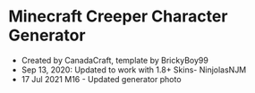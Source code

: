 # Minecraft Creeper Character Generator

- Created by CanadaCraft, template by BrickyBoy99
- Sep 13, 2020: Updated to work with 1.8+ Skins- NinjolasNJM
- 17 Jul 2021 M16 - Updated generator photo
